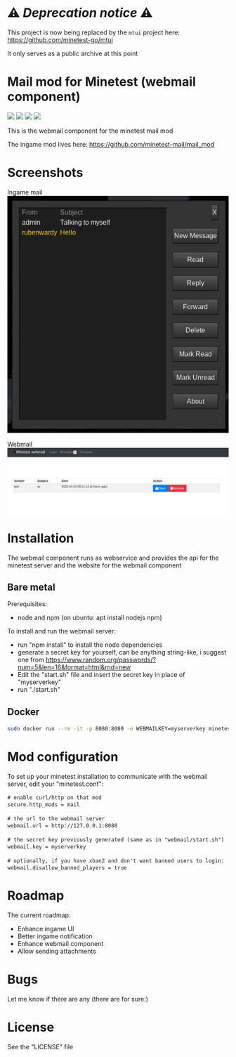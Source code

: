 # :warning: *Deprecation notice* :warning:

This project is now being replaced by the `mtui` project here: https://github.com/minetest-go/mtui

It only serves as a public archive at this point

Mail mod for Minetest (webmail component)
======

![](https://github.com/minetest-mail/mail/workflows/jshint_backend/badge.svg)
![](https://github.com/minetest-mail/mail/workflows/jshint_frontend/badge.svg)
![](https://github.com/minetest-mail/mail/workflows/integration-test/badge.svg)
![](https://github.com/minetest-mail/mail/workflows/docker/badge.svg)

This is the webmail component for the minetest mail mod

The ingame mod lives here: https://github.com/minetest-mail/mail_mod

# Screenshots

Ingame mail
![](pics/ingame.png?raw=true)

Webmail
![](pics/webmail.png?raw=true)


# Installation

The webmail component runs as webservice and provides the api for the minetest server
and the website for the webmail component

## Bare metal

Prerequisites:
* node and npm (on ubuntu: apt install nodejs npm)

To install and run the webmail server:
* run "npm install" to install the node dependencies
* generate a secret key for yourself, can be anything string-like, i suggest one from https://www.random.org/passwords/?num=5&len=16&format=html&rnd=new
* Edit the "start.sh" file and insert the secret key in place of "myserverkey"
* run "./start.sh"

## Docker

```bash
sudo docker run --rm -it -p 8080:8080 -e WEBMAILKEY=myserverkey minetestmail/mail
```

# Mod configuration

To set up your minetest installation to communicate with the webmail server, edit your "minetest.conf":

```
# enable curl/http on that mod
secure.http_mods = mail

# the url to the webmail server
webmail.url = http://127.0.0.1:8080

# the secret key previously generated (same as in "webmail/start.sh")
webmail.key = myserverkey

# optionally, if you have xban2 and don't want banned users to login:
webmail.disallow_banned_players = true
```


# Roadmap

The current roadmap:
* Enhance ingame UI
* Better ingame notification
* Enhance webmail component
* Allow sending attachments

# Bugs

Let me know if there are any (there are for sure:)

# License

See the "LICENSE" file
